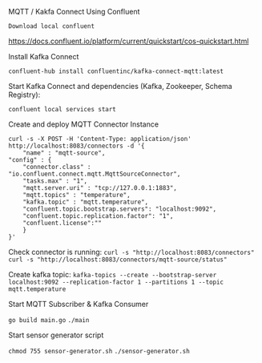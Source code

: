 MQTT / Kakfa Connect Using Confluent

`Download local confluent`

https://docs.confluent.io/platform/current/quickstart/cos-quickstart.html

Install Kafka Connect

`confluent-hub install confluentinc/kafka-connect-mqtt:latest`

Start Kafka Connect and dependencies (Kafka, Zookeeper, Schema Registry):

`confluent local services start`

Create and deploy MQTT Connector Instance

```
curl -s -X POST -H 'Content-Type: application/json' http://localhost:8083/connectors -d '{
    "name" : "mqtt-source",
"config" : {
    "connector.class" : "io.confluent.connect.mqtt.MqttSourceConnector",
    "tasks.max" : "1",
    "mqtt.server.uri" : "tcp://127.0.0.1:1883",
    "mqtt.topics" : "temperature",
    "kafka.topic" : "mqtt.temperature",
    "confluent.topic.bootstrap.servers": "localhost:9092",
    "confluent.topic.replication.factor": "1",
    "confluent.license":""
    }
}'
```

Check connector is running:
`curl -s "http://localhost:8083/connectors"`
`curl -s "http://localhost:8083/connectors/mqtt-source/status"`

Create kafka topic:
`kafka-topics --create --bootstrap-server localhost:9092 --replication-factor 1 --partitions 1 --topic mqtt.temperature`

Start MQTT Subscriber & Kafka Consumer

`go build main.go`
`./main`

Start sensor generator script

`chmod 755 sensor-generator.sh`
`./sensor-generator.sh`
